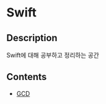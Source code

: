 # Swift



## Description

Swift에 대해 공부하고 정리하는 공간



## Contents

- [GCD](https://github.com/JoongChangYang/TIL/tree/master/Swift/GCD)

  